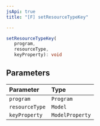```yaml
---
jsApi: true
title: "[F] setResourceTypeKey"

---
```

```ts
setResourceTypeKey(
   program, 
   resourceType, 
   keyProperty): void
```

## Parameters

| Parameter | Type |
| :------ | :------ |
| `program` | `Program` |
| `resourceType` | `Model` |
| `keyProperty` | `ModelProperty` |

